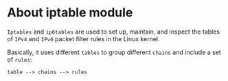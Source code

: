 # About iptable module

`Iptables` and `ip6tables` are used to set up, maintain, and inspect the tables
of `IPv4` and `IPv6` packet filter rules in the Linux kernel.

Basically, it uses different `tables` to group different `chains` and include a
set of `rules`:

`table --> chains --> rules`
